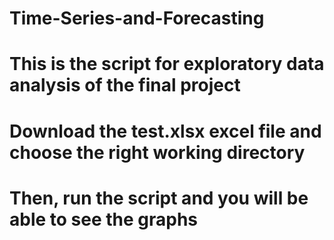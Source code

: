 # Time-Series-and-Forecasting

# This is the script for exploratory data analysis of the final project
# Download the test.xlsx excel file and choose the right working directory
# Then, run the script and you will be able to see the graphs 
